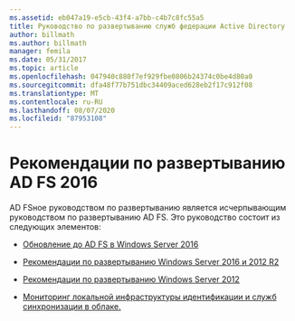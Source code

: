 ```yaml
---
ms.assetid: eb047a19-e5cb-43f4-a7bb-c4b7c8fc55a5
title: Руководство по развертыванию служб федерации Active Directory
author: billmath
ms.author: billmath
manager: femila
ms.date: 05/31/2017
ms.topic: article
ms.openlocfilehash: 047940c880f7ef929fbe0806b24374c0be4d80a0
ms.sourcegitcommit: dfa48f77b751dbc34409aced628eb2f17c912f08
ms.translationtype: MT
ms.contentlocale: ru-RU
ms.lasthandoff: 08/07/2020
ms.locfileid: "87953108"
---
```

# <a name="ad-fs-2016-deployment-guide"></a>Рекомендации по развертыванию AD FS 2016


AD FSное руководством по развертыванию является исчерпывающим руководством по развертыванию AD FS.  Это руководство состоит из следующих элементов:


* [Обновление до AD FS в Windows Server 2016](./upgrading-to-ad-fs-in-windows-server.md)

* [Рекомендации по развертыванию Windows Server 2016 и 2012 R2](Windows-Server-2012-R2-AD-FS-Deployment-Guide.md)

* [Рекомендации по развертыванию Windows Server 2012](Windows-Server-2012-AD-FS-Deployment-Guide.md)

* [Мониторинг локальной инфраструктуры идентификации и служб синхронизации в облаке.](/azure/active-directory/hybrid/whatis-hybrid-identity)

